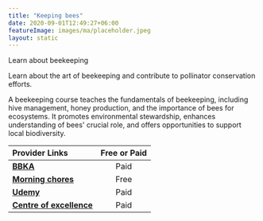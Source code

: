 ```yaml
---
title: "Keeping bees"
date: 2020-09-01T12:49:27+06:00
featureImage: images/ma/placeholder.jpeg
layout: static
---
```


Learn about beekeeping

Learn about the art of beekeeping and contribute to pollinator conservation efforts.

A beekeeping course teaches the fundamentals of beekeeping, including hive management, honey production, and the importance of bees for ecosystems. It promotes environmental stewardship, enhances understanding of bees' crucial role, and offers opportunities to support local biodiversity.

| Provider Links      | Free or Paid  |  
| :-----------          | :--------------:      |  
| [**BBKA**](https://www.bbka.org.uk/pages/shop/department/training-courses) | Paid | 
| [**Morning chores**](https://morningchores.com/why-beekeeping/) | Free  | 
| [**Udemy**](https://www.udemy.com/topic/Beekeeping/?matchtype=p&msclkid=f4f0961dddf815d07d7cf264d0c83a7f&utm_campaign=BG-Orig-LongTail_la.EN_cc.BE&utm_content=deal4584&utm_medium=udemyads&utm_source=bing&utm_term=_._ag_1209463102497090_._ad__._kw_%2BBeekeeping%20%2BTraining_._de_c_._dm__._pl__._ti_kwd-75591644842813:loc-4139_._li_69173_._pd__._) | Paid | 
| [**Centre of excellence**](https://www.centreofexcellence.com/shop/natural-beekeeping-diploma-course/) | Paid | 
  

<br/><br/>






